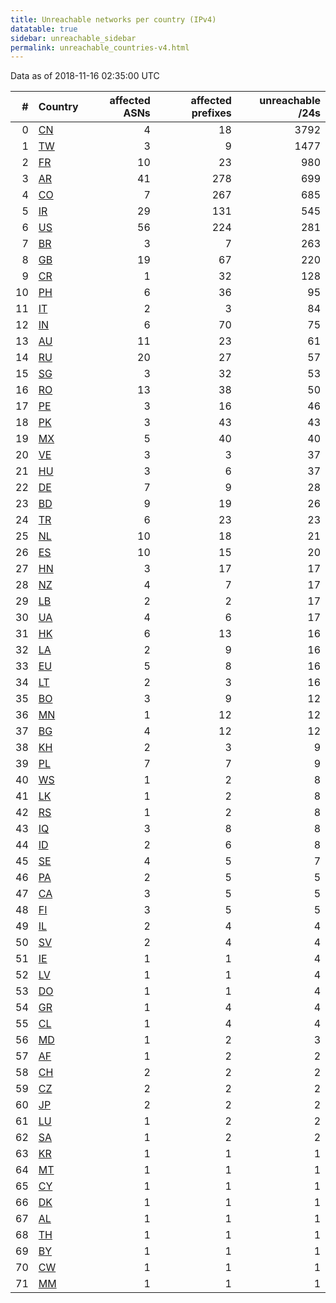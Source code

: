```yaml
---
title: Unreachable networks per country (IPv4)
datatable: true
sidebar: unreachable_sidebar
permalink: unreachable_countries-v4.html
---
```


Data as of 2018-11-16 02:35:00 UTC

<div class="datatable-begin"></div>

|   # | Country                      |   affected ASNs |   affected prefixes |   unreachable /24s |
|----:|:-----------------------------|----------------:|--------------------:|-------------------:|
|   0 | [CN](unreachable_cn-v4.html) |               4 |                  18 |               3792 |
|   1 | [TW](unreachable_tw-v4.html) |               3 |                   9 |               1477 |
|   2 | [FR](unreachable_fr-v4.html) |              10 |                  23 |                980 |
|   3 | [AR](unreachable_ar-v4.html) |              41 |                 278 |                699 |
|   4 | [CO](unreachable_co-v4.html) |               7 |                 267 |                685 |
|   5 | [IR](unreachable_ir-v4.html) |              29 |                 131 |                545 |
|   6 | [US](unreachable_us-v4.html) |              56 |                 224 |                281 |
|   7 | [BR](unreachable_br-v4.html) |               3 |                   7 |                263 |
|   8 | [GB](unreachable_gb-v4.html) |              19 |                  67 |                220 |
|   9 | [CR](unreachable_cr-v4.html) |               1 |                  32 |                128 |
|  10 | [PH](unreachable_ph-v4.html) |               6 |                  36 |                 95 |
|  11 | [IT](unreachable_it-v4.html) |               2 |                   3 |                 84 |
|  12 | [IN](unreachable_in-v4.html) |               6 |                  70 |                 75 |
|  13 | [AU](unreachable_au-v4.html) |              11 |                  23 |                 61 |
|  14 | [RU](unreachable_ru-v4.html) |              20 |                  27 |                 57 |
|  15 | [SG](unreachable_sg-v4.html) |               3 |                  32 |                 53 |
|  16 | [RO](unreachable_ro-v4.html) |              13 |                  38 |                 50 |
|  17 | [PE](unreachable_pe-v4.html) |               3 |                  16 |                 46 |
|  18 | [PK](unreachable_pk-v4.html) |               3 |                  43 |                 43 |
|  19 | [MX](unreachable_mx-v4.html) |               5 |                  40 |                 40 |
|  20 | [VE](unreachable_ve-v4.html) |               3 |                   3 |                 37 |
|  21 | [HU](unreachable_hu-v4.html) |               3 |                   6 |                 37 |
|  22 | [DE](unreachable_de-v4.html) |               7 |                   9 |                 28 |
|  23 | [BD](unreachable_bd-v4.html) |               9 |                  19 |                 26 |
|  24 | [TR](unreachable_tr-v4.html) |               6 |                  23 |                 23 |
|  25 | [NL](unreachable_nl-v4.html) |              10 |                  18 |                 21 |
|  26 | [ES](unreachable_es-v4.html) |              10 |                  15 |                 20 |
|  27 | [HN](unreachable_hn-v4.html) |               3 |                  17 |                 17 |
|  28 | [NZ](unreachable_nz-v4.html) |               4 |                   7 |                 17 |
|  29 | [LB](unreachable_lb-v4.html) |               2 |                   2 |                 17 |
|  30 | [UA](unreachable_ua-v4.html) |               4 |                   6 |                 17 |
|  31 | [HK](unreachable_hk-v4.html) |               6 |                  13 |                 16 |
|  32 | [LA](unreachable_la-v4.html) |               2 |                   9 |                 16 |
|  33 | [EU](unreachable_eu-v4.html) |               5 |                   8 |                 16 |
|  34 | [LT](unreachable_lt-v4.html) |               2 |                   3 |                 16 |
|  35 | [BO](unreachable_bo-v4.html) |               3 |                   9 |                 12 |
|  36 | [MN](unreachable_mn-v4.html) |               1 |                  12 |                 12 |
|  37 | [BG](unreachable_bg-v4.html) |               4 |                  12 |                 12 |
|  38 | [KH](unreachable_kh-v4.html) |               2 |                   3 |                  9 |
|  39 | [PL](unreachable_pl-v4.html) |               7 |                   7 |                  9 |
|  40 | [WS](unreachable_ws-v4.html) |               1 |                   2 |                  8 |
|  41 | [LK](unreachable_lk-v4.html) |               1 |                   2 |                  8 |
|  42 | [RS](unreachable_rs-v4.html) |               1 |                   2 |                  8 |
|  43 | [IQ](unreachable_iq-v4.html) |               3 |                   8 |                  8 |
|  44 | [ID](unreachable_id-v4.html) |               2 |                   6 |                  8 |
|  45 | [SE](unreachable_se-v4.html) |               4 |                   5 |                  7 |
|  46 | [PA](unreachable_pa-v4.html) |               2 |                   5 |                  5 |
|  47 | [CA](unreachable_ca-v4.html) |               3 |                   5 |                  5 |
|  48 | [FI](unreachable_fi-v4.html) |               3 |                   5 |                  5 |
|  49 | [IL](unreachable_il-v4.html) |               2 |                   4 |                  4 |
|  50 | [SV](unreachable_sv-v4.html) |               2 |                   4 |                  4 |
|  51 | [IE](unreachable_ie-v4.html) |               1 |                   1 |                  4 |
|  52 | [LV](unreachable_lv-v4.html) |               1 |                   1 |                  4 |
|  53 | [DO](unreachable_do-v4.html) |               1 |                   1 |                  4 |
|  54 | [GR](unreachable_gr-v4.html) |               1 |                   4 |                  4 |
|  55 | [CL](unreachable_cl-v4.html) |               1 |                   4 |                  4 |
|  56 | [MD](unreachable_md-v4.html) |               1 |                   2 |                  3 |
|  57 | [AF](unreachable_af-v4.html) |               1 |                   2 |                  2 |
|  58 | [CH](unreachable_ch-v4.html) |               2 |                   2 |                  2 |
|  59 | [CZ](unreachable_cz-v4.html) |               2 |                   2 |                  2 |
|  60 | [JP](unreachable_jp-v4.html) |               2 |                   2 |                  2 |
|  61 | [LU](unreachable_lu-v4.html) |               1 |                   2 |                  2 |
|  62 | [SA](unreachable_sa-v4.html) |               1 |                   2 |                  2 |
|  63 | [KR](unreachable_kr-v4.html) |               1 |                   1 |                  1 |
|  64 | [MT](unreachable_mt-v4.html) |               1 |                   1 |                  1 |
|  65 | [CY](unreachable_cy-v4.html) |               1 |                   1 |                  1 |
|  66 | [DK](unreachable_dk-v4.html) |               1 |                   1 |                  1 |
|  67 | [AL](unreachable_al-v4.html) |               1 |                   1 |                  1 |
|  68 | [TH](unreachable_th-v4.html) |               1 |                   1 |                  1 |
|  69 | [BY](unreachable_by-v4.html) |               1 |                   1 |                  1 |
|  70 | [CW](unreachable_cw-v4.html) |               1 |                   1 |                  1 |
|  71 | [MM](unreachable_mm-v4.html) |               1 |                   1 |                  1 |

<div class="datatable-end"></div>